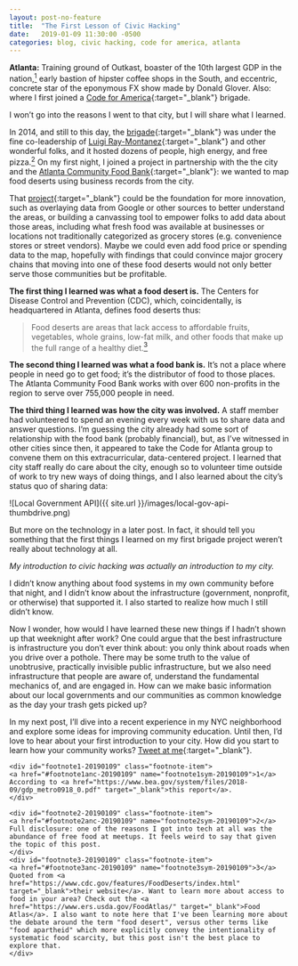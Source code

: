```yaml
---
layout: post-no-feature
title:  "The First Lesson of Civic Hacking"
date:   2019-01-09 11:30:00 -0500
categories: blog, civic hacking, code for america, atlanta
---
```


**Atlanta:** Training ground of Outkast, boaster of the 10th largest GDP in the nation,<a href="#footnote1-20190109" class="body-footnote-link" name="footnote1anc-20190109"><sup>1</sup></a> early bastion of hipster coffee shops in the South, and eccentric, concrete star of the eponymous FX show made by Donald Glover. Also: where I first joined a [Code for America](https://www.codeforamerica.org/){:target="_blank"} brigade.

I won’t go into the reasons I went to that city, but I will share what I learned. 

In 2014, and still to this day, the [brigade](https://www.codeforatlanta.org/){:target="_blank"} was under the fine co-leadership of [Luigi Ray-Montanez](https://twitter.com/1uigi){:target="_blank"} and other wonderful folks, and it hosted dozens of people, high energy, and free pizza.<a href="#footnote2-20190109" class="body-footnote-link" name="footnote2anc-20190109"><sup>2</sup></a> On my first night, I joined a project in partnership with the the city and the [Atlanta Community Food Bank](https://www.acfb.org/){:target="_blank"}: we wanted to map food deserts using business records from the city.

That [project](https://github.com/codeforatlanta/show-me-the-food){:target="_blank"} could be the foundation for more innovation, such as overlaying data from Google or other sources to better understand the areas, or building a canvassing tool to empower folks to add data about those areas, including what fresh food was available at businesses or locations not traditionally categorized as grocery stores (e.g. convenience stores or street vendors). Maybe we could even add food price or spending data to the map, hopefully with findings that could convince major grocery chains that moving into one of these food deserts would not only better serve those communities but be profitable. 

**The first thing I learned was what a food desert is.** The Centers for Disease Control and Prevention (CDC), which, coincidentally, is headquartered in Atlanta, defines food deserts thus: 
> Food deserts are areas that lack access to affordable fruits, vegetables, whole grains, low-fat milk, and other foods that make up the full range of a healthy diet.<a href="#footnote3-20190109" class="body-footnote-link" name="footnote3anc-20190109"><sup>3</sup></a> 

**The second thing I learned was what a food bank is.** It’s not a place where people in need go to get food; it’s the distributor of food to those places. The Atlanta Community Food Bank works with over 600 non-profits in the region to serve over 755,000 people in need. 

**The third thing I learned was how the city was involved.** A staff member had volunteered to spend an evening every week with us to share data and answer questions. I’m guessing the city already had some sort of relationship with the food bank (probably financial), but, as I’ve witnessed in other cities since then, it appeared to take the Code for Atlanta group to convene them on this extracurricular, data-centered project. I learned that city staff really do care about the city, enough so to volunteer time outside of work to try new ways of doing things, and I also learned about the city’s status quo of sharing data:

![Local Government API]({{ site.url }}/images/local-gov-api-thumbdrive.png)

But more on the technology in a later post. In fact, it should tell you something that the first things I learned on my first brigade project weren’t really about technology at all. 

*My introduction to civic hacking was actually an introduction to my city.*

I didn’t know anything about food systems in my own community before that night, and I didn’t know about the infrastructure (government, nonprofit, or otherwise) that supported it. I also started to realize how much I still didn’t know. 

Now I wonder, how would I have learned these new things if I hadn’t shown up that weeknight after work? One could argue that the best infrastructure is infrastructure you don’t ever think about: you only think about roads when you drive over a pothole. There may be some truth to the value of unobtrusive, practically invisible public infrastructure, but we also need infrastructure that people are aware of, understand the fundamental mechanics of, and are engaged in. How can we make basic information about our local governments and our communities as common knowledge as the day your trash gets picked up?

In my next post, I’ll dive into a recent experience in my NYC neighborhood and explore some ideas for improving community education. Until then, I’d love to hear about your first introduction to your city. How did you start to learn how your community works? [Tweet at me](https://twitter.com/civic_unrest){:target="_blank"}.

<div class="footnote-block">

	<div id="footnote1-20190109" class="footnote-item">
	<a href="#footnote1anc-20190109" name="footnote1sym-20190109">1</a> 
	According to <a href="https://www.bea.gov/system/files/2018-09/gdp_metro0918_0.pdf" target="_blank">this report</a>.
	</div>

	<div id="footnote2-20190109" class="footnote-item">
	<a href="#footnote2anc-20190109" name="footnote2sym-20190109">2</a> 
	Full disclosure: one of the reasons I got into tech at all was the abundance of free food at meetups. It feels weird to say that given the topic of this post.
	</div>
	<div id="footnote3-20190109" class="footnote-item">
	<a href="#footnote3anc-20190109" name="footnote3sym-20190109">3</a> 
	Quoted from <a href="https://www.cdc.gov/features/FoodDeserts/index.html" target="_blank">their website</a>. Want to learn more about access to food in your area? Check out the <a href="https://www.ers.usda.gov/FoodAtlas/" target="_blank">Food Atlas</a>. I also want to note here that I've been learning more about the debate around the term "food desert", versus other terms like "food apartheid" which more explicitly convey the intentionality of systematic food scarcity, but this post isn't the best place to explore that.
	</div>
</div>